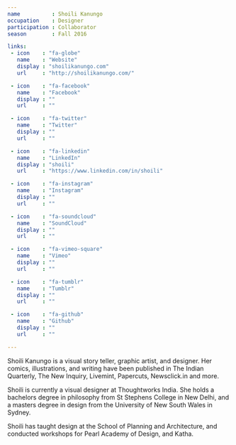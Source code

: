 ```yaml
---
name          : Shoili Kanungo
occupation    : Designer
participation : Collaborator
season        : Fall 2016

links:
 - icon    : "fa-globe"
   name    : "Website"
   display : "shoilikanungo.com"
   url     : "http://shoilikanungo.com/"

 - icon    : "fa-facebook"
   name    : "Facebook"
   display : ""
   url     : ""

 - icon    : "fa-twitter"
   name    : "Twitter"
   display : ""
   url     : ""

 - icon    : "fa-linkedin"
   name    : "LinkedIn"
   display : "shoili"
   url     : "https://www.linkedin.com/in/shoili"

 - icon    : "fa-instagram"
   name    : "Instagram"
   display : ""
   url     : ""

 - icon    : "fa-soundcloud"
   name    : "SoundCloud"
   display : ""
   url     : ""

 - icon    : "fa-vimeo-square"
   name    : "Vimeo"
   display : ""
   url     : ""

 - icon    : "fa-tumblr"
   name    : "Tumblr"
   display : ""
   url     : ""

 - icon    : "fa-github"
   name    : "Github"
   display : ""
   url     : ""

---
```

Shoili Kanungo is a visual story teller, graphic artist, and designer. Her comics, illustrations, and writing have been published in The Indian Quarterly, The New Inquiry, Livemint, Papercuts, Newsclick.in and more.

Shoili is currently a visual designer at Thoughtworks India. She holds a bachelors degree in philosophy from St Stephens College in New Delhi, and a masters degree in design from the University of New South Wales in Sydney.

Shoili has taught design at the School of Planning and Architecture, and conducted workshops for Pearl Academy of Design, and Katha.